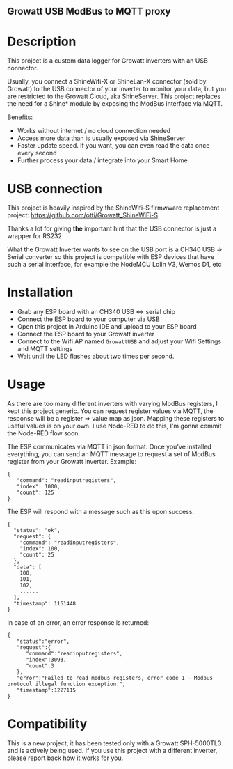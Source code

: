 ## Growatt USB ModBus to MQTT proxy

# Description

This project is a custom data logger for Growatt inverters with an USB connector.

Usually, you connect a ShineWifi-X or ShineLan-X connector (sold by Growatt) to the USB connector of your inverter to monitor your data, but you are restricted to the Growatt Cloud, aka ShineServer. This project replaces the need for a Shine* module by exposing the ModBus interface via MQTT.

Benefits:

- Works without internet / no cloud connection needed
- Access more data than is usually exposed via ShineServer
- Faster update speed. If you want, you can even read the data once every second
- Further process your data / integrate into your Smart Home

# USB connection

This project is heavily inspired by the ShineWifi-S firmwware replacement project: https://github.com/otti/Growatt_ShineWiFi-S

Thanks a lot for giving **the** important hint that the USB connector is just a wrapper for RS232

What the Growatt Inverter wants to see on the USB port is a CH340 USB => Serial converter so this project is compatible with ESP devices that have such a serial interface, for example the NodeMCU Lolin V3, Wemos D1, etc

# Installation

- Grab any ESP board with an CH340 USB <=> serial chip
- Connect the ESP board to your computer via USB
- Open this project in Arduino IDE and upload to your ESP board
- Connect the ESP board to your Growatt inverter
- Connect to the Wifi AP named ``GrowattUSB`` and adjust your Wifi Settings and MQTT settings
- Wait until the LED flashes about two times per second.

# Usage

As there are too many different inverters with varying ModBus registers, I kept this project generic. You can request register values via MQTT, the response will be a register => value map as json. Mapping these registers to useful values is on your own. I use Node-RED to do this, I'm gonna commit the Node-RED flow soon.

The ESP communicates via MQTT in json format. Once you've installed everything, you can send an MQTT message to request a set of ModBus register from your Growatt inverter. Example:
```
{
   "command": "readinputregisters",
   "index": 1000,
   "count": 125
}
```

The ESP will respond with a message such as this upon success:
```
{
  "status": "ok",
  "request": {
    "command": "readinputregisters",
    "index": 100,
    "count": 25
  },
  "data": [
    100,
    101,
    102,
    ......
  ],
  "timestamp": 1151448
}
```

In case of an error, an error response is returned:
```
{
   "status":"error",
   "request":{
      "command":"readinputregisters",
      "index":3093,
      "count":3
   },
   "error":"Failed to read modbus registers, error code 1 - Modbus protocol illegal function exception.",
   "timestamp":1227115
}
```

# Compatibility

This is a new project, it has been tested only with a Growatt SPH-5000TL3 and is actively being used. If you use this project with a different inverter, please report back how it works for you.
